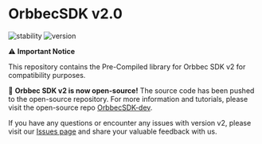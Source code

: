# OrbbecSDK v2.0

![stability](https://img.shields.io/badge/stability-stable-green) ![version](https://img.shields.io/badge/version-2.0.18-green)

⚠️ **Important Notice**

This repository contains the Pre-Compiled library for Orbbec SDK v2 for compatibility purposes.

🎉 **Orbbec SDK v2 is now open-source!** The source code has been pushed to the open-source repository. For more information and tutorials, please visit the open-source repo [OrbbecSDK-dev](https://github.com/orbbec/OrbbecSDK-dev).

If you have any questions or encounter any issues with version v2, please visit our [Issues page](https://github.com/orbbec/OrbbecSDK-dev/issues) and share your valuable feedback with us.
